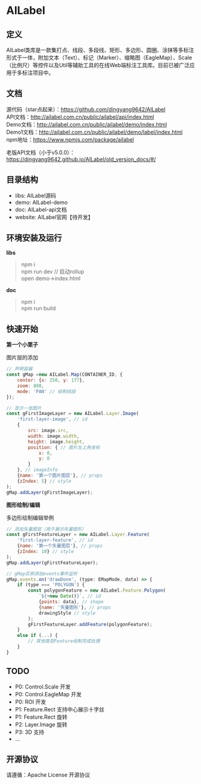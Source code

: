 # AILabel

## 定义
AILabel类库是一款集打点、线段、多段线、矩形、多边形、圆圈、涂抹等多标注形式于一体，附加文本（Text）、标记（Marker）、缩略图（EagleMap）、Scale（比例尺）等控件以及Util等辅助工具的在线Web端标注工具库。目前已被广泛应用于多标注项目中。

## 文档

源代码（star点起来）：https://github.com/dingyang9642/AILabel<br/>
API文档：http://ailabel.com.cn/public/ailabel/api/index.html<br/>
Demo文档：http://ailabel.com.cn/public/ailabel/demo/index.html<br/>
Demo1文档：http://ailabel.com.cn/public/ailabel/demo/label/index.html<br/>
npm地址：https://www.npmjs.com/package/ailabel<br/>

老版API文档（小于v5.0.0）：https://dingyang9642.github.io/AILabel/old_version_docs/#/<br/>

## 目录结构
- libs: AILabel源码
- demo: AILabel-demo
- doc: AILabel-api文档
- website: AILabel官网【待开发】

## 环境安装及运行

**libs**
> npm i<br/>
> npm run dev // 启动rollup<br/>
> open demo->index.html<br/>

**doc**
> npm i<br/>
> npm run build<br/>

## 快速开始

**第一个小栗子**

图片层的添加

```javascript
// 声明容器
const gMap =new AILabel.Map(CONTAINER_ID, {
    center: {x: 250, y: 177},
    zoom: 800,
    mode: 'PAN' // 绘制线段
});

// 显示一张图片
const gFirstImageLayer = new AILabel.Layer.Image(
    'first-layer-image', // id
    {
        src: image.src,
        width: image.width,
        height: image.height,
        position: { // 图片左上角坐标
            x: 0,
            y: 0
        }
    }, // imageInfo
    {name: '第一个图片图层'}, // props
    {zIndex: 5} // style
);
gMap.addLayer(gFirstImageLayer);
```

**图形绘制/编辑**

多边形绘制编辑举例

```javascript
// 添加矢量图层（用于展示矢量图形）
const gFirstFeatureLayer = new AILabel.Layer.Feature(
    'first-layer-feature', // id
    {name: '第一个矢量图层'}, // props
    {zIndex: 10} // style
);
gMap.addLayer(gFirstFeatureLayer);

// gMap实例添加events事件监听
gMap.events.on('drawDone', (type: EMapMode, data) => {
    if (type === 'POLYGON') {
        const polygonFeature = new AILabel.Feature.Polygon(
            `${+new Date()}`, // id
            {points: data}, // shape
            {name: '矢量图形'}, // props
            drawingStyle // style
        );
        gFirstFeatureLayer.addFeature(polygonFeature);
    }
    else if (...) {
        // 其他类型Feature绘制完成处理
    }
}
```

## TODO
- P0: Control.Scale 开发
- P0: Control.EagleMap 开发
- P0: ROI 开发
- P1: Feature.Rect 支持中心展示十字丝
- P1: Feature.Rect 旋转
- P2: Layer.Image 旋转
- P3: 3D 支持
- ...

## 开源协议
请遵循：Apache License 开源协议
